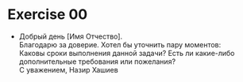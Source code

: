 # Exercise 00
- Добрый день [Имя Отчество]. \
Благодарю за доверие. Хотел бы уточнить пару моментов: \
Каковы сроки выполнения данной задачи? Есть ли какие-либо дополнительные требования или пожелания? \
С уважением, Назир Хашиев